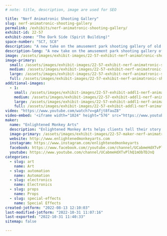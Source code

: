 ```yaml
---
# note: title, description, image are used for SEO

title: "Nerf Animatronic Shooting Gallery"
slug: nerf-animatronic-shooting-gallery
permalink: /exhibits/nerf-animatronic-shooting-gallery/
exhibit-id: 22-57
exhibit-zone: "The Dark Side (Spirit Building)"
space-number: "SC7, SC8"
description: "A new take on the amusement park shooting gallery of old. "
description-long: "A new take on the amusement park shooting gallery of old. Test your skill at Enlightened Monkey Art Nerf Animation Shooting Gallery. Over thirty targets will test your skill and make you laugh. Targets include signing fish, dancing robots, banging drums, the Abominable Snowman, bubbles and more. Appropriate of all ages and all skill levels. Everyone wins a prize."
image: /assets/images/exhibit-images/22-57-exhibit-nerf-animatronic-shooting-gallery-nerf-shooting-range-photo-with-words-large.JPG
image-primary: 
  small: /assets/images/exhibit-images/22-57-exhibit-nerf-animatronic-shooting-gallery-nerf-shooting-range-photo-with-words-small.JPG
  medium: /assets/images/exhibit-images/22-57-exhibit-nerf-animatronic-shooting-gallery-nerf-shooting-range-photo-with-words-medium.JPG
  large: /assets/images/exhibit-images/22-57-exhibit-nerf-animatronic-shooting-gallery-nerf-shooting-range-photo-with-words-large.JPG
  full: /assets/images/exhibit-images/22-57-exhibit-nerf-animatronic-shooting-gallery-nerf-shooting-range-photo-with-words-full.JPG
additional-images: 
  - 1:
    small: /assets/images/exhibit-images/22-57-exhibit-addl1-nerf-animatronic-shooting-gallery-nerf-shooting-range-small.JPG
    medium: /assets/images/exhibit-images/22-57-exhibit-addl1-nerf-animatronic-shooting-gallery-nerf-shooting-range-medium.JPG
    large: /assets/images/exhibit-images/22-57-exhibit-addl1-nerf-animatronic-shooting-gallery-nerf-shooting-range-large.JPG
    full: /assets/images/exhibit-images/22-57-exhibit-addl1-nerf-animatronic-shooting-gallery-nerf-shooting-range-full.JPG
video: "https://www.youtube.com/watch?v=gAfjt8fauZ8"
video-embed: '<iframe width="1024" height="576" src="https://www.youtube.com/embed/gAfjt8fauZ8?feature=oembed" frameborder="0" allow="accelerometer; autoplay; clipboard-write; encrypted-media; gyroscope; picture-in-picture" allowfullscreen title="Nerf Animatronic Shooting Range, By Enlightened Monkey Arts"></iframe>'
maker: 
  name: "Enlightened Monkey Arts"
  description: "Enlightened Monkey Arts helps clients tell their story using projection mapping and other technology. They create unique event Art installations for Museums, weddings, corporate events, and festivals. "
  image-primary: /assets/images/exhibit-images/22-57-maker-nerf-animatronic-shooting-gallery-enlightend-monkey-logo-no-background-medium.jpg
  website: http://www.enlightenedmonkeyarts.com
  instagram: https://www.instagram.com/enlightenedmonkeyarts
  facebook: https://www.facebook.com//youtube.com/channel/UCabmeHdXTvPlhQ1mObTDJnQw./search/top?q=enlightened%20monkey%20arts
  youtube: https://www.youtube.com/channel/UCabmeHdXTvPlhQ1mObTDJnQ
categories: 
  - slug: art
    name: Art
  - slug: automation
    name: Automation
  - slug: electronics
    name: Electronics
  - slug: props
    name: Props
  - slug: special-effects
    name: Special Effects
created-jotform: "2022-08-13 12:10:03"
last-modified-jotform: "2022-10-31 11:07:16"
last-exported: "2022-10-31 11:40:33"
sitemap: false

---
```

